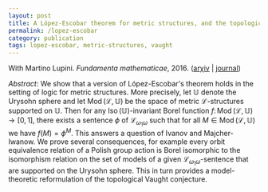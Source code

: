 ```yaml
---
layout: post
title: A López-Escobar theorem for metric structures, and the topological Vaught conjecture
permalink: /lopez-escobar
category: publication
tags: lopez-escobar, metric-structures, vaught
---
```


With Martino Lupini. *Fundamenta mathematicae*, 2016. ([ar&chi;iv](http://arxiv.org/abs/1405.2859) \| [journal](http://dx.doi.org/10.4064/fm135-1-2016))<!--more-->

*Abstract*: We show that a version of López-Escobar's theorem holds in the setting of logic for metric structures. More precisely, let $\mathbb{U}$ denote the Urysohn sphere and let $\mathop{\mathrm{Mod}}(\mathcal{L},\mathbb{U})$ be the space of metric $\mathcal{L}$-structures supported on $\mathbb{U}$. Then for any $\mathop{\mathrm{Iso}}(\mathbb{U})$-invariant Borel function $f\colon\mathop{\mathrm{Mod}}(\mathcal{L},\mathbb{U})\rightarrow[0,1]$, there exists a sentence $\phi$ of $\mathcal{L}_{\omega_1\omega }$ such that for all $M\in \mathop{\mathrm{Mod}}(\mathcal{L},\mathbb{U})$ we have $f(M)=\phi^M$. This answers a question of Ivanov and Majcher-Iwanow. We prove several consequences, for example every orbit equivalence relation of a Polish group action is Borel isomorphic to the isomorphism relation on the set of models of a given $\mathcal{L}_{\omega_{1}\omega}$-sentence that are supported on the Urysohn sphere. This in turn provides a model-theoretic reformulation of the topological Vaught conjecture.
